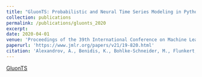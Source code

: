 ```yaml
---
title: "GluonTS: Probabilistic and Neural Time Series Modeling in Python"
collection: publications
permalink: /publications/gluonts_2020
excerpt:
date: 2020-04-01
venue: 'Proceedings of the 39th International Conference on Machine Learning (ICML)'
paperurl: 'https://www.jmlr.org/papers/v21/19-820.html'
citation: 'Alexandrov, A., Benidis, K., Bohlke-Schneider, M., Flunkert, V., Gasthaus, J., Januschowski, T., Maddix, D.C., Rangapuram, S., Salinas, D., Schulz, J., Stella, L., Türkmen, A.C., Wang, Y. (2020). &quot;GluonTS: Probabilistic and Neural Time Series Modeling in Python.&quot; <i>Journal of Machine Learning Research (JMLR)</i>. 21(116):1-6.'
---
```


[GluonTS](https://github.com/awslabs/gluonts)
